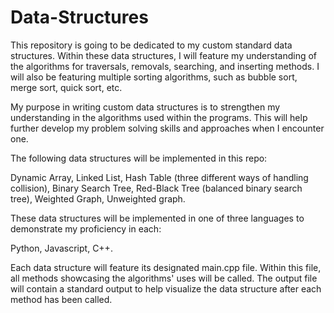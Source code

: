 # Data-Structures

This repository is going to be dedicated to my custom standard data structures. Within these data structures, I will feature my understanding of the algorithms for traversals, removals, searching, and inserting methods. I will also be featuring multiple sorting algorithms, such as bubble sort, merge sort, quick sort, etc. 

My purpose in writing custom data structures is to strengthen my understanding in the algorithms used within the programs. This will help further develop my problem solving skills and approaches when I encounter one. 

The following data structures will be implemented in this repo:

Dynamic Array,
Linked List,
Hash Table (three different ways of handling collision),
Binary Search Tree,
Red-Black Tree (balanced binary search tree),
Weighted Graph,
Unweighted graph.

These data structures will be implemented in one of three languages to demonstrate my proficiency in each:

Python,
Javascript,
C++.

Each data structure will feature its designated main.cpp file. Within this file, all methods showcasing the algorithms' uses will be called. The output file will contain a standard output to help visualize the data structure after each method has been called. 
